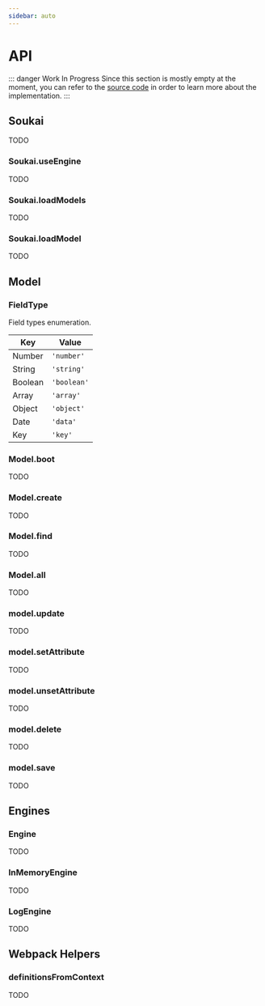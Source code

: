 ```yaml
---
sidebar: auto
---
```


# API

::: danger Work In Progress
Since this section is mostly empty at the moment, you can refer to the [source code](https://github.com/NoelDeMartin/soukai/tree/master/src) in order to learn more about the implementation.
:::

## Soukai

TODO

### Soukai.useEngine

TODO

### Soukai.loadModels

TODO

### Soukai.loadModel

TODO

## Model

### FieldType

Field types enumeration.

| Key | Value |
| --- | ----- |
| Number | `'number'` |
| String | `'string'` |
| Boolean | `'boolean'` |
| Array | `'array'` |
| Object | `'object'` |
| Date | `'data'` |
| Key | `'key'` |

### Model.boot

TODO

### Model.create

TODO

### Model.find

TODO

### Model.all

TODO

### model.update

TODO

### model.setAttribute

TODO

### model.unsetAttribute

TODO

### model.delete

TODO

### model.save

TODO

## Engines

### Engine

TODO

### InMemoryEngine

TODO

### LogEngine

TODO

## Webpack Helpers

### definitionsFromContext

TODO
